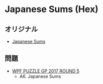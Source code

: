 # Japanese Sums (Hex)

## オリジナル
- [Japanese Sums](japanesesums.md)

## 問題
- [WPF PUZZLE GP 2017 ROUND 5](../questions/wpfpgp2017-5.md)
	- A6. Japanese Sums
